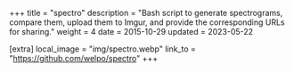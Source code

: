 +++
title = "spectro"
description = "Bash script to generate spectrograms, compare them, upload them to Imgur, and provide the corresponding URLs for sharing."
weight = 4
date = 2015-10-29
updated = 2023-05-22

[extra]
local_image = "img/spectro.webp"
link_to = "https://github.com/welpo/spectro"
+++
